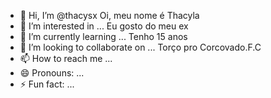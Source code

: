 - 👋 Hi, I’m @thacysx Oi, meu nome é Thacyla
- 👀 I’m interested in ... Eu gosto do meu ex
- 🌱 I’m currently learning ... Tenho 15 anos
- 💞️ I’m looking to collaborate on ... Torço pro Corcovado.F.C
- 📫 How to reach me ... 
- 😄 Pronouns: ...
- ⚡ Fun fact: ...

<!---
thacysx/thacysx is a ✨ special ✨ repository because its `README.md` (this file) appears on your GitHub profile.
You can click the Preview link to take a look at your changes.
--->
